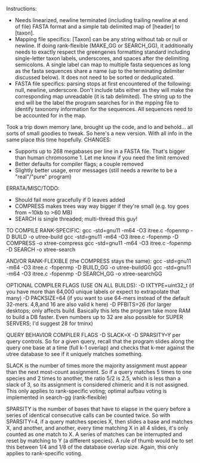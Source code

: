 Instructions:
- Needs linearized, newline terminated (including trailing newline at end of file) FASTA format and a simple tab delimited map of [header] to [taxon].
- Mapping file specifics: [Taxon] can be any string without tab or null or newline. If doing rank-flexible (MAKE_GG or SEARCH_GG), it additionally needs to exactly respect the greengenes formatting standard including single-letter taxon labels, underscores, and spaces after the delimiting semicolons. A single label can map to multiple fasta sequences as long as the fasta sequences share a name (up to the terminating delimiter discussed below). It does not need to be sorted or deduplicated.
- FASTA file specifics: parsing stops at first encountered of the following: null, newline, underscore. Don't include tabs either as they will make the corresponding map unreadable (it is tab delimited). The string up to the end will be the label the program searches for in the mpping file to identify taxonomy information for the sequences. All sequences need to be accounted for in the map.

Took a trip down memory lane, brought up the code, and lo and behold... all sorts of small goodies to tweak. So here's a new version. With all info in the same place this time hopefully.
CHANGES:
- Supports up to 268 megabases per line in a FASTA file. That's bigger than human chromosome 1. Let me know if you need the limit removed
- Better defaults for compiler flags; a couple removed
- Slightly better usage, error messages (still needs a rewrite to be a "real"/"pure" program)

ERRATA/MISC/TODO:
- Should fail more gracefully if 0 leaves added
- COMPRESS makes trees way way bigger if they're small (e.g. toy goes from ~10kb to >60 MB)
- SEARCH is single threaded; multi-thread this guy!

TO COMPILE RANK-SPECIFIC:
gcc -std=gnu11 -m64 -O3 itree.c -fopenmp -D BUILD -o utree-build
gcc -std=gnu11 -m64 -O3 itree.c -fopenmp -D COMPRESS -o xtree-compress
gcc -std=gnu11 -m64 -O3 itree.c -fopenmp -D SEARCH -o xtree-search

AND/OR RANK-FLEXIBLE (the COMPRESS stays the same):
gcc -std=gnu11 -m64 -O3 itree.c -fopenmp -D BUILD_GG -o utree-buildGG
gcc -std=gnu11 -m64 -O3 itree.c -fopenmp -D SEARCH_GG -o xtree-searchGG

OPTIONAL COMPILER FLAGS (USE ON ALL BUILDS):
-D IXTYPE=uint32_t (if you have more than 64,000 unique labels or expect to extrapolate that many)
-D PACKSIZE=64 (if you want to use 64-mers instead of the default 32-mers. 4,8,and 16 are also valid k here)
-D PFBITS=26 (for larger desktops; only affects build. Basically this lets the program take more RAM to build a DB faster. Even numbers up to 32 are also possible for SUPER SERVERS; I'd suggest 28 for tminx)

QUERY BEHAVIOR COMPILER FLAGS
-D SLACK=X
-D SPARSITY=Y
per query controls.
So for a given query, recall that the program slides along the query one base at a time (full k-1 overlap) and checks that k-mer against the utree database to see if it uniquely matches something. 

SLACK is the number of times more the majority assignment must appear than the next most-count assignment.
So if a query matches 5 times to one species and 2 times to another, the ratio 5/2 is 2.5, which is less than a slack of 3, so its assignment is considered chimeric and it is not assigned. This only applies to rank-specific voting; optimal aufbau voting is implemented in search-gg (rank-flexible)

SPARSITY is the number of bases that have to elapse in the query before a series of identical consecutive calls can be counted twice.
So with SPARSITY=4, if a query matches species X, then slides a base and matches X, and another, and another, every time matching X in all 4 slides, it's only counted as one match to X. A series of matches can be interrupted and reset by matching to Y (a different species). A rule of thumb would be to set this between 1/4 and 1/8 of the database overlap size. Again, this only applies to rank-specific voting.
